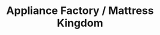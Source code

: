 ---
title: "Appliance Factory / Mattress Kingdom"
url: /cheyenne/appliance-factory-mattress-kingdom/
shop: appliance
---